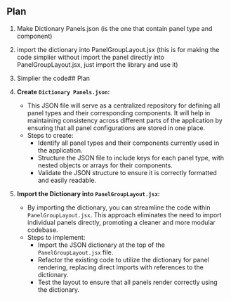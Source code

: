 ## Plan
1. Make Dictionary Panels.json (is the one that contain panel type and component)
2. import the dictionary into PanelGroupLayout.jsx (this is for making the code simplier without import the panel directly into PanelGroupLayout.jsx, just import the library and use it)
3. Simplier the code## Plan

1. **Create `Dictionary Panels.json`:**
   - This JSON file will serve as a centralized repository for defining all panel types and their corresponding components. It will help in maintaining consistency across different parts of the application by ensuring that all panel configurations are stored in one place.
   - Steps to create:
     - Identify all panel types and their components currently used in the application.
     - Structure the JSON file to include keys for each panel type, with nested objects or arrays for their components.
     - Validate the JSON structure to ensure it is correctly formatted and easily readable.

2. **Import the Dictionary into `PanelGroupLayout.jsx`:**
   - By importing the dictionary, you can streamline the code within `PanelGroupLayout.jsx`. This approach eliminates the need to import individual panels directly, promoting a cleaner and more modular codebase.
   - Steps to implement:
     - Import the JSON dictionary at the top of the `PanelGroupLayout.jsx` file.
     - Refactor the existing code to utilize the dictionary for panel rendering, replacing direct imports with references to the dictionary.
     - Test the layout to ensure that all panels render correctly using the dictionary.